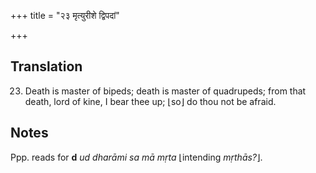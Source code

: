 +++
title = "२३ मृत्युरीशे द्विपदां"

+++
## Translation
23. Death is master of bipeds; death is master of quadrupeds; from that  
death, lord of kine, I bear thee up; ⌊so⌋ do thou not be afraid.

## Notes
Ppp. reads for **d** *ud dharāmi sa mā mṛta* ⌊intending *mṛthās?*⌋.

